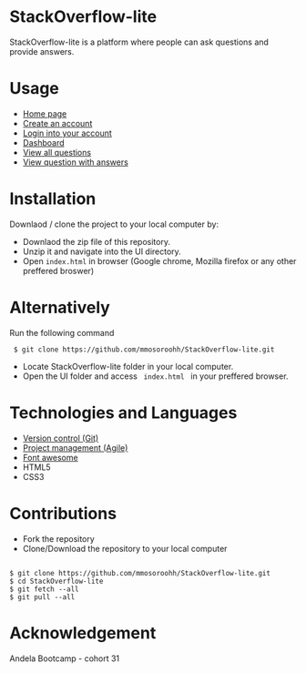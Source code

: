 # StackOverflow-lite
StackOverflow-lite is a platform where people can ask questions and provide answers.

# Usage
- [Home page](https://mmosoroohh.github.io/StackOverflow-lite/UI/index.html)
- [Create an account](https://mmosoroohh.github.io/StackOverflow-lite/UI/signup.html)
- [Login into your account](https://mmosoroohh.github.io/StackOverflow-lite/UI/signin.html)
- [Dashboard](https://mmosoroohh.github.io/StackOverflow-lite/UI/dashboard.html)
- [View all questions](https://mmosoroohh.github.io/StackOverflow-lite/UI/view_all.html)
- [View question with answers](https://mmosoroohh.github.io/StackOverflow-lite/UI/view.html)

# Installation
Downlaod / clone the project to your local computer by:
- Downlaod the zip file of this repository.
- Unzip it and navigate into the UI directory.
- Open <code>index.html</code> in browser (Google chrome, Mozilla firefox or any other preffered broswer)

# Alternatively
Run the following command
<pre><code> $ git clone https://github.com/mmosoroohh/StackOverflow-lite.git </code></pre>
- Locate StackOverflow-lite folder in your local computer.
- Open the UI folder and access <code> index.html </code> in your preffered browser.

# Technologies and Languages
- [Version control (Git)](https://github.com)
- [Project management (Agile)](https://www.pivotaltracker.com)
- [Font awesome](https://fontawesome.com)
- HTML5
- CSS3

# Contributions
- Fork the repository
- Clone/Download the repository to your local computer
<pre><code>
$ git clone https://github.com/mmosoroohh/StackOverflow-lite.git
$ cd StackOverflow-lite
$ git fetch --all
$ git pull --all
</code></pre>

# Acknowledgement
Andela Bootcamp - cohort 31
